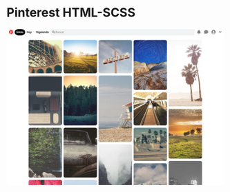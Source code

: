 # Pinterest HTML-SCSS
![alt text](https://github.com/jcalzateb/Pinterest/blob/master/imgRead/pinte.JPG "Logo Title Text 1")

